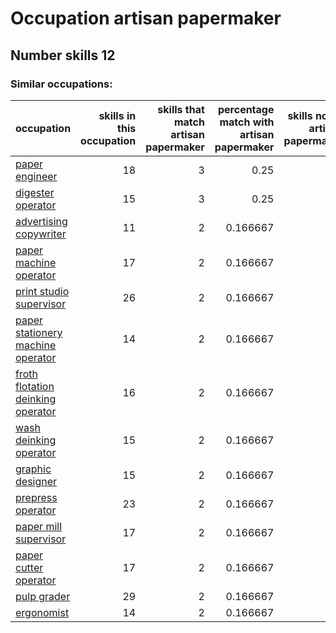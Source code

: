 # Occupation artisan papermaker
## Number skills 12
### Similar occupations:
| occupation                                                                |   skills in this occupation |   skills that match artisan papermaker |   percentage match with artisan papermaker |   skills not in artisan papermaker |
|:--------------------------------------------------------------------------|----------------------------:|---------------------------------------:|-------------------------------------------:|-----------------------------------:|
| [paper engineer](paper_engineer.md)                                       |                          18 |                                      3 |                                   0.25     |                                 15 |
| [digester operator](digester_operator.md)                                 |                          15 |                                      3 |                                   0.25     |                                 12 |
| [advertising copywriter](advertising_copywriter.md)                       |                          11 |                                      2 |                                   0.166667 |                                  9 |
| [paper machine operator](paper_machine_operator.md)                       |                          17 |                                      2 |                                   0.166667 |                                 15 |
| [print studio supervisor](print_studio_supervisor.md)                     |                          26 |                                      2 |                                   0.166667 |                                 24 |
| [paper stationery machine operator](paper_stationery_machine_operator.md) |                          14 |                                      2 |                                   0.166667 |                                 12 |
| [froth flotation deinking operator](froth_flotation_deinking_operator.md) |                          16 |                                      2 |                                   0.166667 |                                 14 |
| [wash deinking operator](wash_deinking_operator.md)                       |                          15 |                                      2 |                                   0.166667 |                                 13 |
| [graphic designer](graphic_designer.md)                                   |                          15 |                                      2 |                                   0.166667 |                                 13 |
| [prepress operator](prepress_operator.md)                                 |                          23 |                                      2 |                                   0.166667 |                                 21 |
| [paper mill supervisor](paper_mill_supervisor.md)                         |                          17 |                                      2 |                                   0.166667 |                                 15 |
| [paper cutter operator](paper_cutter_operator.md)                         |                          17 |                                      2 |                                   0.166667 |                                 15 |
| [pulp grader](pulp_grader.md)                                             |                          29 |                                      2 |                                   0.166667 |                                 27 |
| [ergonomist](ergonomist.md)                                               |                          14 |                                      2 |                                   0.166667 |                                 12 |
